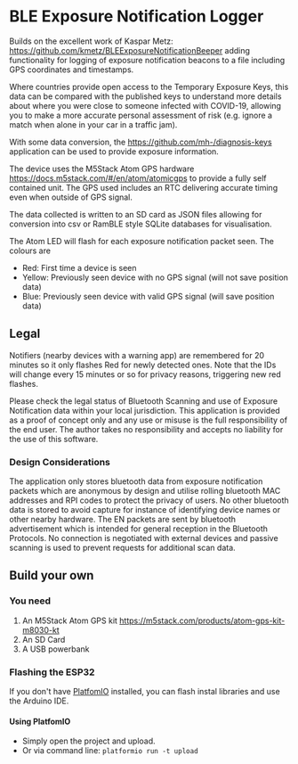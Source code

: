 # BLE Exposure Notification Logger

Builds on the excellent work of Kaspar Metz: https://github.com/kmetz/BLEExposureNotificationBeeper adding functionality for logging of exposure notification beacons to a file including GPS coordinates and timestamps. 

Where countries provide open access to the Temporary Exposure Keys, this data can be compared with the published keys to understand more details about where you were close to someone infected with COVID-19, allowing you to make a more accurate personal assessment of risk (e.g. ignore a match when alone in your car in a traffic jam).

With some data conversion, the https://github.com/mh-/diagnosis-keys application can be used to provide exposure information.

The device uses the M5Stack Atom GPS hardware https://docs.m5stack.com/#/en/atom/atomicgps to provide a fully self contained unit. The GPS used includes an RTC delivering accurate timing even when outside of GPS signal.

The data collected is written to an SD card as JSON files allowing for conversion into csv or RamBLE style SQLite databases for visualisation.

The Atom LED will flash for each exposure notification packet seen. The colours are
- Red: First time a device is seen
- Yellow: Previously seen device with no GPS signal (will not save position data)
- Blue: Previously seen device with valid GPS signal (will save position data)

## Legal
Notifiers (nearby devices with a warning app) are remembered for 20 minutes so it only flashes Red for newly detected ones. Note that the IDs will change every 15 minutes or so for privacy reasons, triggering new red flashes.

Please check the legal status of Bluetooth Scanning and use of Exposure Notification data within your local jurisdiction. This application is provided as a proof of concept only and any use or misuse is the full responsibility of the end user. The author takes no responsibility and accepts no liability for the use of this software.

### Design Considerations
The application only stores bluetooth data from exposure notification packets which are anonymous by design and utilise rolling bluetooth MAC addresses and RPI codes to protect the privacy of users. No other bluetooth data is stored to avoid capture for instance of identifying device names or other nearby hardware. The EN packets are sent by bluetooth advertisement which is intended for general reception in the Bluetooth Protocols. No connection is negotiated with external devices and passive scanning is used to prevent requests for additional scan data.

## Build your own
### You need
1. An M5Stack Atom GPS kit https://m5stack.com/products/atom-gps-kit-m8030-kt
2. An SD Card
3. A USB powerbank

### Flashing the ESP32
If you don't have [PlatfomIO](https://platformio.org/platformio-ide) installed, you can flash instal libraries and use the Arduino IDE.

#### Using PlatfomIO
- Simply open the project and upload.
- Or via command line: `platformio run -t upload`

